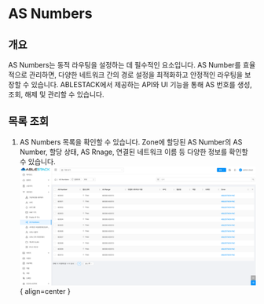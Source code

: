 
# AS Numbers

## 개요
AS Numbers는 동적 라우팅을 설정하는 데 필수적인 요소입니다. AS Number를 효율적으로 관리하면, 다양한 네트워크 간의 경로 설정을 최적화하고 안정적인 라우팅을 보장할 수 있습니다. ABLESTACK에서 제공하는 API와 UI 기능을 통해 AS 번호를 생성, 조회, 해제 및 관리할 수 있습니다.

## 목록 조회

1. AS Numbers 목록을 확인할 수 있습니다.
    Zone에 할당된 AS Number의 AS Number, 할당 상태, AS Rnage, 연결된 네트워크 이름 등 다양한 정보를 확인할 수 있습니다.
    ![AS Numbers 목록 조회](../../assets/images/admin-guide/mold/network/asnumbers/asnumber-list.png){ align=center }